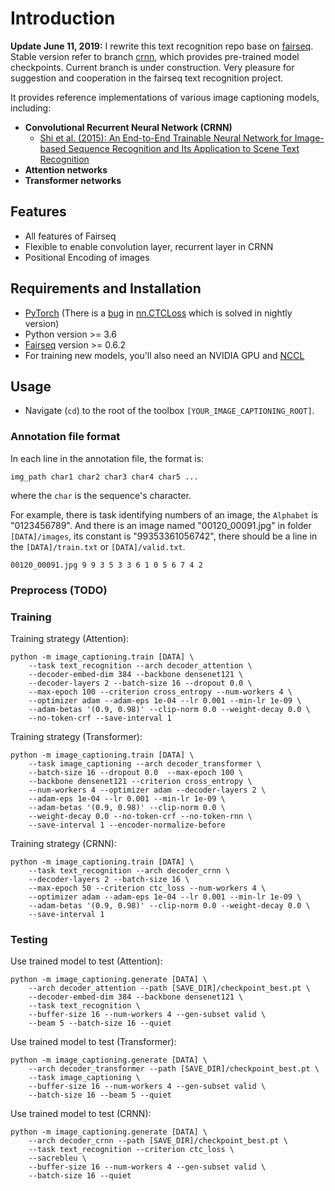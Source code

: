 # Introduction

**Update June 11, 2019:** I rewrite this text recognition repo base on [fairseq](https://github.com/pytorch/fairseq). Stable version refer to branch [crnn](https://github.com/zhiqwang/image-captioning/tree/crnn), which provides pre-trained model checkpoints. Current branch is under construction. Very pleasure for suggestion and cooperation in the fairseq text recognition project.

It provides reference implementations of various image captioning models, including:
- **Convolutional Recurrent Neural Network (CRNN)**
  - [Shi et al. (2015): An End-to-End Trainable Neural Network for Image-based Sequence Recognition and Its Application to Scene Text Recognition](https://arxiv.org/abs/1507.05717)
- **Attention networks**
- **Transformer networks**

## Features

- All features of Fairseq
- Flexible to enable convolution layer, recurrent layer in CRNN
- Positional Encoding of images

## Requirements and Installation

* [PyTorch](http://pytorch.org/) (There is a [bug](https://github.com/pytorch/pytorch/pull/21244) in [nn.CTCLoss](https://pytorch.org/docs/master/nn.html#ctcloss) which is solved in nightly version)
* Python version >= 3.6
* [Fairseq](https://github.com/pytorch/fairseq) version >= 0.6.2
* For training new models, you'll also need an NVIDIA GPU and [NCCL](https://github.com/NVIDIA/nccl)

## Usage

- Navigate (`cd`) to the root of the toolbox `[YOUR_IMAGE_CAPTIONING_ROOT]`.

### Annotation file format

In each line in the annotation file, the format is:

    img_path char1 char2 char3 char4 char5 ...

where the `char` is the sequence's character.

For example, there is task identifying numbers of an image, the `Alphabet` is "0123456789". And there is an image named "00120_00091.jpg" in folder `[DATA]/images`, its constant is "99353361056742", there should be a line in the `[DATA]/train.txt` or `[DATA]/valid.txt`.

    00120_00091.jpg 9 9 3 5 3 3 6 1 0 5 6 7 4 2

### Preprocess (TODO)

### Training

Training strategy (Attention):

    python -m image_captioning.train [DATA] \
        --task text_recognition --arch decoder_attention \
        --decoder-embed-dim 384 --backbone densenet121 \
        --decoder-layers 2 --batch-size 16 --dropout 0.0 \
        --max-epoch 100 --criterion cross_entropy --num-workers 4 \
        --optimizer adam --adam-eps 1e-04 --lr 0.001 --min-lr 1e-09 \
        --adam-betas '(0.9, 0.98)' --clip-norm 0.0 --weight-decay 0.0 \
        --no-token-crf --save-interval 1

Training strategy (Transformer):

    python -m image_captioning.train [DATA] \
        --task image_captioning --arch decoder_transformer \
        --batch-size 16 --dropout 0.0  --max-epoch 100 \
        --backbone densenet121 --criterion cross_entropy \
        --num-workers 4 --optimizer adam --decoder-layers 2 \
        --adam-eps 1e-04 --lr 0.001 --min-lr 1e-09 \
        --adam-betas '(0.9, 0.98)' --clip-norm 0.0 \
        --weight-decay 0.0 --no-token-crf --no-token-rnn \
        --save-interval 1 --encoder-normalize-before

Training strategy (CRNN):

    python -m image_captioning.train [DATA] \
        --task text_recognition --arch decoder_crnn \
        --decoder-layers 2 --batch-size 16 \
        --max-epoch 50 --criterion ctc_loss --num-workers 4 \
        --optimizer adam --adam-eps 1e-04 --lr 0.001 --min-lr 1e-09 \
        --adam-betas '(0.9, 0.98)' --clip-norm 0.0 --weight-decay 0.0 \
        --save-interval 1

### Testing

Use trained model to test (Attention):

    python -m image_captioning.generate [DATA] \
        --arch decoder_attention --path [SAVE_DIR]/checkpoint_best.pt \
        --decoder-embed-dim 384 --backbone densenet121 \
        --task text_recognition \
        --buffer-size 16 --num-workers 4 --gen-subset valid \
        --beam 5 --batch-size 16 --quiet

Use trained model to test (Transformer):

    python -m image_captioning.generate [DATA] \
        --arch decoder_transformer --path [SAVE_DIR]/checkpoint_best.pt \
        --task image_captioning \
        --buffer-size 16 --num-workers 4 --gen-subset valid \
        --batch-size 16 --beam 5 --quiet

Use trained model to test (CRNN):

    python -m image_captioning.generate [DATA] \
        --arch decoder_crnn --path [SAVE_DIR]/checkpoint_best.pt \
        --task text_recognition --criterion ctc_loss \
        --sacrebleu \
        --buffer-size 16 --num-workers 4 --gen-subset valid \
        --batch-size 16 --quiet
